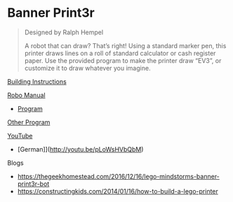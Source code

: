 # Banner Print3r

> Designed by Ralph Hempel
>
> A robot that can draw? That’s right! Using a standard marker pen, this printer draws lines on a roll of standard calculator or cash register paper. Use the provided program to make the printer draw “EV3”, or customize it to draw whatever you imagine.

[Building Instructions](https://www.lego.com/cdn/cs/set/assets/blt18fd6ecf0dc4d30f/BANNER_PRINT3R.pdf)

[Robo Manual](https://robomanuals.com/product/banner-print3r)
- [Program](https://drive.google.com/file/d/1YnNISnC9n-BjFpJ5fKx9zGbN985WMjUK/view)

[Other Program](https://drive.google.com/file/d/0BwSmKAWpoilXUGxub0QzTnhaVHc/edit)

[YouTube](https://www.youtube.com/watch?v=1LN1aF3uWss)
- [German]](http://youtu.be/pLoWsHVbQbM)

Blogs
- https://thegeekhomestead.com/2016/12/16/lego-mindstorms-banner-print3r-bot
- https://constructingkids.com/2014/01/16/how-to-build-a-lego-printer

